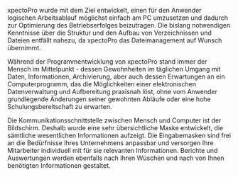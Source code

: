 xpectoPro wurde mit dem Ziel entwickelt, einen für den Anwender logischen Arbeitsablauf möglichst einfach am PC umzusetzen und
dadurch zur Optimierung des Betriebserfolges beizutragen. Die bislang notwendigen Kenntnisse über die Struktur und den Aufbau von Verzeichnissen
und Dateien entfällt nahezu, da xpectoPro das Dateimanagement auf Wunsch übernimmt.

Während der Programmentwicklung von xpectoPro stand immer der Mensch im Mittelpunkt - dessen Gewohnheiten im täglichen Umgang mit Daten,
Informationen, Archivierung, aber auch dessen Erwartungen an ein Computerprogramm, das die Möglichkeiten einer elektronischen Datenverwaltung und
Aufbereitung praxisnah löst, ohne vom Anwender grundlegende Änderungen seiner gewohnten Abläufe oder eine hohe Schulungsbereitschaft zu
erwarten.

Die Kommunikationsschnittstelle zwischen Mensch und Computer ist der Bildschirm. Deshalb wurde eine sehr übersichtliche Maske entwickelt, die
sämtliche wesentlichen Informationen aufzeigt. Die Eingabemasken sind frei an die Bedürfnisse Ihres Unternehmens anpassbar und versorgen Ihre
Mitarbeiter individuell mit für sie relevanten Informationen. Berichte und Auswertungen werden ebenfalls nach Ihren Wüschen und nach von
Ihnen benötigten Informationen gestaltet.
